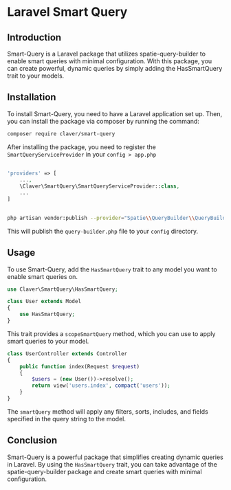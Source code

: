 # Laravel Smart Query

## Introduction

Smart-Query is a Laravel package that utilizes spatie-query-builder to enable smart queries with minimal configuration. With this package, you can create powerful, dynamic queries by simply adding the HasSmartQuery trait to your models.

## Installation

To install Smart-Query, you need to have a Laravel application set up. Then, you can install the package via composer by running the command:

```bash
composer require claver/smart-query
```

After installing the package, you need to register the `SmartQueryServiceProvider` in your `config > app.php`
##
```php
'providers' => [
    ...,
    \Claver\SmartQuery\SmartQueryServiceProvider::class,
    ...
]
```
##
```bash
php artisan vendor:publish --provider="Spatie\\QueryBuilder\\QueryBuilderServiceProvider" --tag="config"
```

This will publish the `query-builder.php` file to your `config` directory.

## Usage

To use Smart-Query, add the `HasSmartQuery` trait to any model you want to enable smart queries on.

```php
use Claver\SmartQuery\HasSmartQuery;

class User extends Model
{
    use HasSmartQuery;
}
```

This trait provides a `scopeSmartQuery` method, which you can use to apply smart queries to your model.

```php
class UserController extends Controller
{
    public function index(Request $request)
    {
        $users = (new User())->resolve();
        return view('users.index', compact('users'));
    }
}
```

The `smartQuery` method will apply any filters, sorts, includes, and fields specified in the query string to the model.

## Conclusion

Smart-Query is a powerful package that simplifies creating dynamic queries in Laravel. By using the `HasSmartQuery` trait, you can take advantage of the spatie-query-builder package and create smart queries with minimal configuration.
